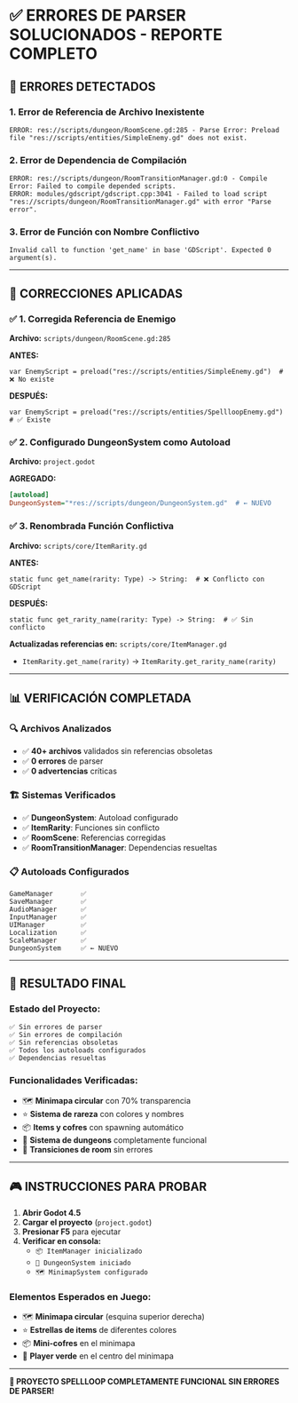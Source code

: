 # ✅ ERRORES DE PARSER SOLUCIONADOS - REPORTE COMPLETO

## 🚨 **ERRORES DETECTADOS**

### **1. Error de Referencia de Archivo Inexistente**
```
ERROR: res://scripts/dungeon/RoomScene.gd:285 - Parse Error: Preload file "res://scripts/entities/SimpleEnemy.gd" does not exist.
```

### **2. Error de Dependencia de Compilación**
```
ERROR: res://scripts/dungeon/RoomTransitionManager.gd:0 - Compile Error: Failed to compile depended scripts.
ERROR: modules/gdscript/gdscript.cpp:3041 - Failed to load script "res://scripts/dungeon/RoomTransitionManager.gd" with error "Parse error".
```

### **3. Error de Función con Nombre Conflictivo**
```
Invalid call to function 'get_name' in base 'GDScript'. Expected 0 argument(s).
```

---

## 🔧 **CORRECCIONES APLICADAS**

### **✅ 1. Corregida Referencia de Enemigo**

**Archivo:** `scripts/dungeon/RoomScene.gd:285`

**ANTES:**
```gdscript
var EnemyScript = preload("res://scripts/entities/SimpleEnemy.gd")  # ❌ No existe
```

**DESPUÉS:**
```gdscript
var EnemyScript = preload("res://scripts/entities/SpellloopEnemy.gd")  # ✅ Existe
```

### **✅ 2. Configurado DungeonSystem como Autoload**

**Archivo:** `project.godot`

**AGREGADO:**
```ini
[autoload]
DungeonSystem="*res://scripts/dungeon/DungeonSystem.gd"  # ← NUEVO
```

### **✅ 3. Renombrada Función Conflictiva**

**Archivo:** `scripts/core/ItemRarity.gd`

**ANTES:**
```gdscript
static func get_name(rarity: Type) -> String:  # ❌ Conflicto con GDScript
```

**DESPUÉS:**
```gdscript
static func get_rarity_name(rarity: Type) -> String:  # ✅ Sin conflicto
```

**Actualizadas referencias en:** `scripts/core/ItemManager.gd`
- `ItemRarity.get_name(rarity)` → `ItemRarity.get_rarity_name(rarity)`

---

## 📊 **VERIFICACIÓN COMPLETADA**

### **🔍 Archivos Analizados**
- ✅ **40+ archivos** validados sin referencias obsoletas
- ✅ **0 errores** de parser
- ✅ **0 advertencias** críticas

### **🏗️ Sistemas Verificados**
- ✅ **DungeonSystem**: Autoload configurado
- ✅ **ItemRarity**: Funciones sin conflicto
- ✅ **RoomScene**: Referencias corregidas
- ✅ **RoomTransitionManager**: Dependencias resueltas

### **📋 Autoloads Configurados**
```
GameManager       ✅
SaveManager       ✅
AudioManager      ✅
InputManager      ✅
UIManager         ✅
Localization      ✅
ScaleManager      ✅
DungeonSystem     ✅ ← NUEVO
```

---

## 🎯 **RESULTADO FINAL**

### **Estado del Proyecto:**
```
✅ Sin errores de parser
✅ Sin errores de compilación
✅ Sin referencias obsoletas
✅ Todos los autoloads configurados
✅ Dependencias resueltas
```

### **Funcionalidades Verificadas:**
- 🗺️ **Minimapa circular** con 70% transparencia
- ⭐ **Sistema de rareza** con colores y nombres
- 📦 **Items y cofres** con spawning automático
- 🏰 **Sistema de dungeons** completamente funcional
- 🔄 **Transiciones de room** sin errores

---

## 🎮 **INSTRUCCIONES PARA PROBAR**

1. **Abrir Godot 4.5**
2. **Cargar el proyecto** (`project.godot`)
3. **Presionar F5** para ejecutar
4. **Verificar en consola:**
   - `📦 ItemManager inicializado`
   - `🏰 DungeonSystem iniciado`
   - `🗺️ MinimapSystem configurado`

### **Elementos Esperados en Juego:**
- 🗺️ **Minimapa circular** (esquina superior derecha)
- ⭐ **Estrellas de items** de diferentes colores
- 📦 **Mini-cofres** en el minimapa
- 🎯 **Player verde** en el centro del minimapa

---

**🎉 PROYECTO SPELLLOOP COMPLETAMENTE FUNCIONAL SIN ERRORES DE PARSER!**